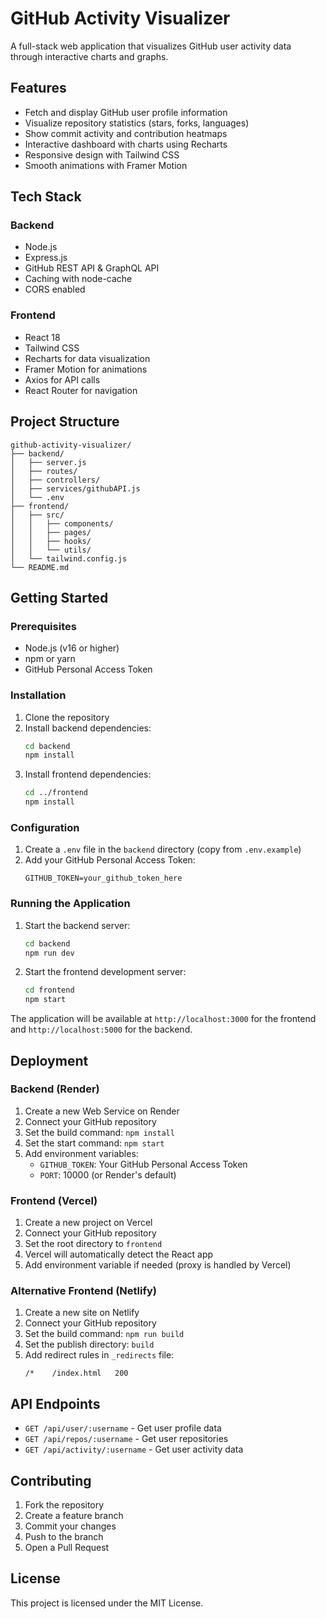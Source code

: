 # GitHub Activity Visualizer

A full-stack web application that visualizes GitHub user activity data through interactive charts and graphs.

## Features

- Fetch and display GitHub user profile information
- Visualize repository statistics (stars, forks, languages)
- Show commit activity and contribution heatmaps
- Interactive dashboard with charts using Recharts
- Responsive design with Tailwind CSS
- Smooth animations with Framer Motion

## Tech Stack

### Backend
- Node.js
- Express.js
- GitHub REST API & GraphQL API
- Caching with node-cache
- CORS enabled

### Frontend
- React 18
- Tailwind CSS
- Recharts for data visualization
- Framer Motion for animations
- Axios for API calls
- React Router for navigation

## Project Structure

```
github-activity-visualizer/
├── backend/
│   ├── server.js
│   ├── routes/
│   ├── controllers/
│   ├── services/githubAPI.js
│   └── .env
├── frontend/
│   ├── src/
│   │   ├── components/
│   │   ├── pages/
│   │   ├── hooks/
│   │   └── utils/
│   └── tailwind.config.js
└── README.md
```

## Getting Started

### Prerequisites
- Node.js (v16 or higher)
- npm or yarn
- GitHub Personal Access Token

### Installation

1. Clone the repository
2. Install backend dependencies:
   ```bash
   cd backend
   npm install
   ```
3. Install frontend dependencies:
   ```bash
   cd ../frontend
   npm install
   ```

### Configuration

1. Create a `.env` file in the `backend` directory (copy from `.env.example`)
2. Add your GitHub Personal Access Token:
   ```
   GITHUB_TOKEN=your_github_token_here
   ```

### Running the Application

1. Start the backend server:
   ```bash
   cd backend
   npm run dev
   ```

2. Start the frontend development server:
   ```bash
   cd frontend
   npm start
   ```

The application will be available at `http://localhost:3000` for the frontend and `http://localhost:5000` for the backend.

## Deployment

### Backend (Render)

1. Create a new Web Service on Render
2. Connect your GitHub repository
3. Set the build command: `npm install`
4. Set the start command: `npm start`
5. Add environment variables:
   - `GITHUB_TOKEN`: Your GitHub Personal Access Token
   - `PORT`: 10000 (or Render's default)

### Frontend (Vercel)

1. Create a new project on Vercel
2. Connect your GitHub repository
3. Set the root directory to `frontend`
4. Vercel will automatically detect the React app
5. Add environment variable if needed (proxy is handled by Vercel)

### Alternative Frontend (Netlify)

1. Create a new site on Netlify
2. Connect your GitHub repository
3. Set the build command: `npm run build`
4. Set the publish directory: `build`
5. Add redirect rules in `_redirects` file:
   ```
   /*    /index.html   200
   ```

## API Endpoints

- `GET /api/user/:username` - Get user profile data
- `GET /api/repos/:username` - Get user repositories
- `GET /api/activity/:username` - Get user activity data

## Contributing

1. Fork the repository
2. Create a feature branch
3. Commit your changes
4. Push to the branch
5. Open a Pull Request

## License

This project is licensed under the MIT License.
